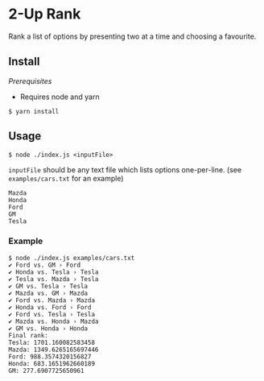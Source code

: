 # 2-Up Rank

Rank a list of options by presenting two at a time and choosing a favourite.

## Install

*Prerequisites*
* Requires node and yarn

```
$ yarn install
```

## Usage

```
$ node ./index.js <inputFile>
```

`inputFile` should be any text file which lists options one-per-line. (see `examples/cars.txt` for an example)

```
Mazda
Honda
Ford
GM
Tesla
```

### Example

```
$ node ./index.js examples/cars.txt
✔ Ford vs. GM › Ford
✔ Honda vs. Tesla › Tesla
✔ Tesla vs. Mazda › Tesla
✔ GM vs. Tesla › Tesla
✔ Mazda vs. GM › Mazda
✔ Ford vs. Mazda › Mazda
✔ Honda vs. Ford › Ford
✔ Ford vs. Tesla › Tesla
✔ Mazda vs. Honda › Mazda
✔ GM vs. Honda › Honda
Final rank:
Tesla: 1701.160082583458
Mazda: 1349.6265165697446
Ford: 988.3574320156827
Honda: 683.1651962660189
GM: 277.6907725650961
```
